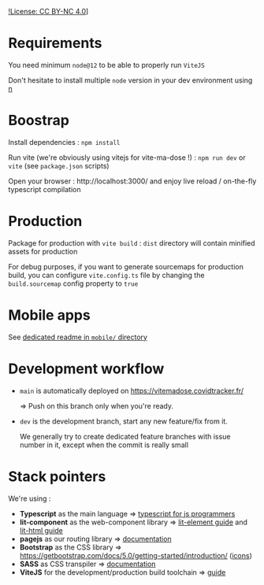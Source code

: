 [!License: CC BY-NC 4.0](https://img.shields.io/badge/License-CC%20BY--NC%204.0-lightgrey.svg)]

# Requirements

You need minimum `node@12` to be able to properly run `ViteJS`

Don't hesitate to install multiple `node` version in your dev environment using [n](https://www.npmjs.com/package/n)

# Boostrap

Install dependencies :
`npm install`

Run vite (we're obviously using vitejs for vite-ma-dose !) :
`npm run dev` or `vite` (see `package.json` scripts)

Open your browser : http://localhost:3000/
and enjoy live reload / on-the-fly typescript compilation

# Production

Package for production with `vite build` : `dist` directory will contain minified assets for production

For debug purposes, if you want to generate sourcemaps for production build, you can configure
`vite.config.ts` file by changing the `build.sourcemap` config property to `true`

# Mobile apps

See [dedicated readme in `mobile/` directory](mobile/README.md)

# Development workflow

- `main` is automatically deployed on https://vitemadose.covidtracker.fr/
  
  => Push on this branch only when you're ready.

- `dev` is the development branch, start any new feature/fix from it.
  
  We generally try to create dedicated feature branches with issue number in it, except when the
  commit is really small
  
# Stack pointers

We're using :

  - **Typescript** as the main language => [typescript for js programmers](https://www.typescriptlang.org/docs/handbook/typescript-in-5-minutes.html)
  - **lit-component** as the web-component library => [lit-element guide](https://lit-element.polymer-project.org/guide) and [lit-html guide](https://lit-html.polymer-project.org/guide)
  - **pagejs** as our routing library => [documentation](https://visionmedia.github.io/page.js/)
  - **Bootstrap** as the CSS library => https://getbootstrap.com/docs/5.0/getting-started/introduction/ ([icons](https://icons.getbootstrap.com/))
  - **SASS** as CSS transpiler => [documentation](https://sass-lang.com/documentation)
  - **ViteJS** for the development/production build toolchain => [guide](https://vitejs.dev/guide/)
